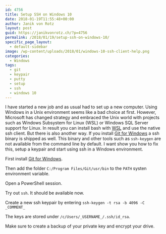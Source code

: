 ```yaml
---
id: 4756
title: Setup SSH on Windows 10
date: 2018-01-19T11:55:48+00:00
author: Janik von Rotz
layout: post
guid: https://janikvonrotz.ch/?p=4756
permalink: /2018/01/19/setup-ssh-on-windows-10/
specific_page_layout:
  - default-sidebar
image: /wp-content/uploads/2018/01/windows-10-ssh-client-help.png
categories:
  - Windows
tags:
  - git
  - keypair
  - putty
  - setup
  - ssh
  - windows 10
---
```

I have started a new job and as usual had to set up a new computer. Using Windows in a Unix environment seems like a bad choice at first. However, Microsoft has changed strategy and embraced the Unix world with projects such as Windows Subsystem for Linux (WSL) or Windows SQL Server support for Linux. In result you can install bash with [WSL](https://docs.microsoft.com/en-us/windows/wsl/install-win10) and use the native ssh client. But there is also another way. If you install [Git for Windows](https://git-scm.com/download/win) a ssh binary is shipped as well. This binary and other tools such as `ssh-keygen` are not available from the command line by default. I want show you how to fix this, setup a keypair and start using ssh in a Windows environment.
<!--more-->

First install [Git for Windows](https://git-scm.com/download/win).

Then add the folder `C:/Program Files/Git/usr/bin` to the `PATH` systen environment variable.

Open a PowerShell session.

Try out `ssh`. It should be available now.

Create a new ssh keypair by entering `ssh-keygen -t rsa -b 4096 -C _COMMENT_`

The keys are stored under `/c/Users/_USERNAME_/.ssh/id_rsa`. 

Make sure to create a backup of your private key and encrypt your drive.